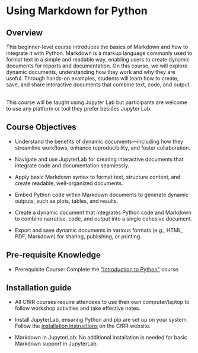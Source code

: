 # Using Markdown for Python

## Overview 

This beginner-level course introduces the basics of Markdown and how to integrate it with Python. Markdown is a markup language commonly used to format text in a simple and readable way, enabling users to create dynamic documents for reports and documentation. On this course, we will explore dynamic documents, understanding how they work and why they are useful. Through hands-on examples, students will learn how to create, save, and share interactive documents that combine text, code, and output.   

This course will be taught using Jupyter Lab but participants are welcome to use any platform or tool they prefer besides Jupyter Lab.  

## Course Objectives
- Understand the benefits of dynamic documents—including how they streamline workflows, enhance reproducibility, and foster collaboration. 

- Navigate and use JupyterLab for creating interactive documents that integrate code and documentation seamlessly. 

- Apply basic Markdown syntax to format text, structure content, and create readable, well-organized documents. 

- Embed Python code within Markdown documents to generate dynamic outputs, such as plots, tables, and results. 

- Create a dynamic document that integrates Python code and Markdown to combine narrative, code, and output into a single cohesive document. 

- Export and save dynamic documents in various formats (e.g., HTML, PDF, Markdown) for sharing, publishing, or printing. 

## Pre-requisite Knowledge

- Prerequisite Course: Complete the ["Introduction to Python"](https://coding-for-reproducible-research.github.io/CfRR_Courses/programme_information/intro_to_python.html) course.  

## Installation guide

- All CfRR courses require attendees to use their own computer/laptop to follow workshop activities and take effective notes.

- Install JupyterLab, ensuring Python and pip are set up on your system. Follow the [installation instructions](https://coding-for-reproducible-research.github.io/CfRR_Courses/programme_information/intro_to_python.html) on the CfRR website.

- Markdown in JupyterLab: No additional installation is needed for basic Markdown support in JupyterLab.
